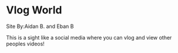 # Vlog World
 Site By:Aidan B. and Eban B  

 
 <body>
   
 
 <p class="hello">This is a sight like a social media where you can vlog and view other peoples videos!<p><br>
 
 
 
 
 
 <body>
